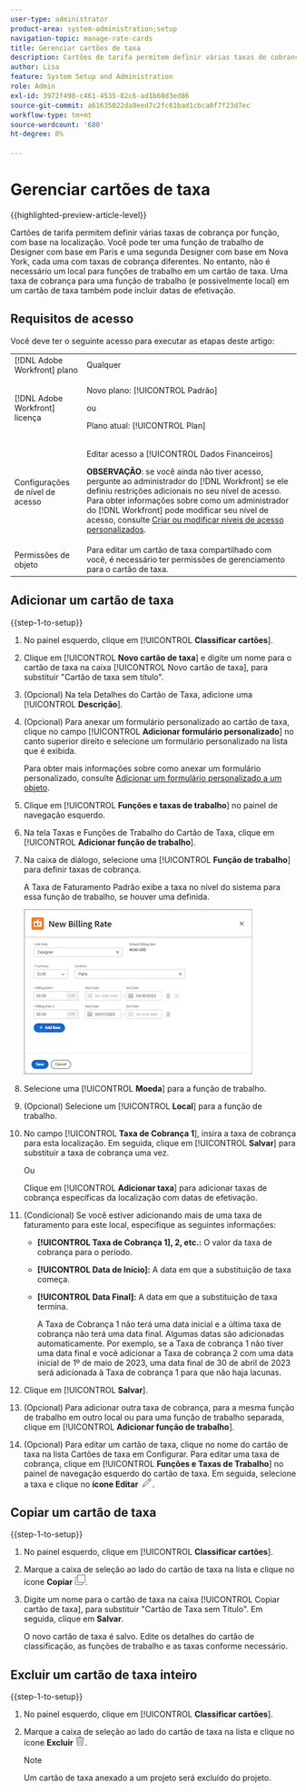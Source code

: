 ```yaml
---
user-type: administrator
product-area: system-administration;setup
navigation-topic: manage-rate-cards
title: Gerenciar cartões de taxa
description: Cartões de tarifa permitem definir várias taxas de cobrança por função, com base na localização.
author: Lisa
feature: System Setup and Administration
role: Admin
exl-id: 3972f498-c461-4535-82c6-ad1b60d3ed86
source-git-commit: a61635022da9eed7c2fc61bad1cbca0f7f23d7ec
workflow-type: tm+mt
source-wordcount: '680'
ht-degree: 0%

---
```


# Gerenciar cartões de taxa

{{highlighted-preview-article-level}}

Cartões de tarifa permitem definir várias taxas de cobrança por função, com base na localização. Você pode ter uma função de trabalho de Designer com base em Paris e uma segunda Designer com base em Nova York, cada uma com taxas de cobrança diferentes. No entanto, não é necessário um local para funções de trabalho em um cartão de taxa. Uma taxa de cobrança para uma função de trabalho (e possivelmente local) em um cartão de taxa também pode incluir datas de efetivação.

## Requisitos de acesso

Você deve ter o seguinte acesso para executar as etapas deste artigo:

<table style="table-layout:auto"> 
 <col> 
 <col> 
 <tbody> 
  <tr> 
   <td role="rowheader">[!DNL Adobe Workfront] plano</td> 
   <td>Qualquer</td> 
  </tr> 
  <tr> 
   <td role="rowheader">[!DNL Adobe Workfront] licença</td> 
   <td><p>Novo plano: [!UICONTROL Padrão] </p>
       <p>ou</p> 
       <p>Plano atual: [!UICONTROL Plan] </p>
   </td>    
  </tr> 
  <tr> 
   <td role="rowheader">Configurações de nível de acesso</td> 
   <td> <p>Editar acesso a [!UICONTROL Dados Financeiros]</p> <p><b>OBSERVAÇÃO</b>: se você ainda não tiver acesso, pergunte ao administrador do [!DNL Workfront] se ele definiu restrições adicionais no seu nível de acesso. Para obter informações sobre como um administrador do [!DNL Workfront] pode modificar seu nível de acesso, consulte <a href="../../../administration-and-setup/add-users/configure-and-grant-access/create-modify-access-levels.md" class="MCXref xref">Criar ou modificar níveis de acesso personalizados</a>.</p> </td> 
  </tr> 
  <tr> 
   <td role="rowheader">Permissões de objeto</td> 
   <td>Para editar um cartão de taxa compartilhado com você, é necessário ter permissões de gerenciamento para o cartão de taxa.</td> 
  </tr> 
 </tbody> 
</table>

## Adicionar um cartão de taxa

{{step-1-to-setup}}

1. No painel esquerdo, clique em [!UICONTROL **Classificar cartões**].
1. Clique em [!UICONTROL **Novo cartão de taxa**] e digite um nome para o cartão de taxa na caixa [!UICONTROL Novo cartão de taxa], para substituir &quot;Cartão de taxa sem título&quot;.
1. (Opcional) Na tela Detalhes do Cartão de Taxa, adicione uma [!UICONTROL **Descrição**].
1. (Opcional) Para anexar um formulário personalizado ao cartão de taxa, clique no campo [!UICONTROL **Adicionar formulário personalizado**] no canto superior direito e selecione um formulário personalizado na lista que é exibida.

   Para obter mais informações sobre como anexar um formulário personalizado, consulte [Adicionar um formulário personalizado a um objeto](/help/quicksilver/workfront-basics/work-with-custom-forms/add-a-custom-form-to-an-object.md).

1. Clique em [!UICONTROL **Funções e taxas de trabalho**] no painel de navegação esquerdo.
1. Na tela Taxas e Funções de Trabalho do Cartão de Taxa, clique em [!UICONTROL **Adicionar função de trabalho**].
1. Na caixa de diálogo, selecione uma [!UICONTROL **Função de trabalho**] para definir taxas de cobrança.

   A Taxa de Faturamento Padrão exibe a taxa no nível do sistema para essa função de trabalho, se houver uma definida.

   ![Caixa de diálogo Nova Taxa de Cobrança](assets/location-rate-for-rate-card.png)

1. Selecione uma [!UICONTROL **Moeda**] para a função de trabalho.
1. (Opcional) Selecione um [!UICONTROL **Local**] para a função de trabalho.
1. No campo [!UICONTROL **Taxa de Cobrança 1**], insira a taxa de cobrança para esta localização. Em seguida, clique em [!UICONTROL **Salvar**] para substituir a taxa de cobrança uma vez.

   Ou

   Clique em [!UICONTROL **Adicionar taxa**] para adicionar taxas de cobrança específicas da localização com datas de efetivação.

1. (Condicional) Se você estiver adicionando mais de uma taxa de faturamento para este local, especifique as seguintes informações:

   * **[!UICONTROL Taxa de Cobrança 1], 2, etc.:** O valor da taxa de cobrança para o período.
   * **[!UICONTROL Data de Início]:** A data em que a substituição de taxa começa.
   * **[!UICONTROL Data Final]:** A data em que a substituição de taxa termina.

     A Taxa de Cobrança 1 não terá uma data inicial e a última taxa de cobrança não terá uma data final. Algumas datas são adicionadas automaticamente. Por exemplo, se a Taxa de cobrança 1 não tiver uma data final e você adicionar a Taxa de cobrança 2 com uma data inicial de 1º de maio de 2023, uma data final de 30 de abril de 2023 será adicionada à Taxa de cobrança 1 para que não haja lacunas.

1. Clique em [!UICONTROL **Salvar**].
1. (Opcional) Para adicionar outra taxa de cobrança, para a mesma função de trabalho em outro local ou para uma função de trabalho separada, clique em [!UICONTROL **Adicionar função de trabalho**].
1. (Opcional) Para editar um cartão de taxa, clique no nome do cartão de taxa na lista Cartões de taxa em Configurar. Para editar uma taxa de cobrança, clique em [!UICONTROL **Funções e Taxas de Trabalho**] no painel de navegação esquerdo do cartão de taxa. Em seguida, selecione a taxa e clique no **ícone Editar** ![ícone Editar](assets/edit-icon.png).

## Copiar um cartão de taxa

{{step-1-to-setup}}

1. No painel esquerdo, clique em [!UICONTROL **Classificar cartões**].
1. Marque a caixa de seleção ao lado do cartão de taxa na lista e clique no ícone **Copiar** ![Copiar ícone](assets/copy-icon.png).
1. Digite um nome para o cartão de taxa na caixa [!UICONTROL Copiar cartão de taxa], para substituir &quot;Cartão de Taxa sem Título&quot;. Em seguida, clique em **Salvar**.

   O novo cartão de taxa é salvo. Edite os detalhes do cartão de classificação, as funções de trabalho e as taxas conforme necessário.

## Excluir um cartão de taxa inteiro

{{step-1-to-setup}}

1. No painel esquerdo, clique em [!UICONTROL **Classificar cartões**].
1. Marque a caixa de seleção ao lado do cartão de taxa na lista e clique no ícone **Excluir** ![Excluir](assets/delete.png).

   >[!NOTE]
   >
   >Um cartão de taxa anexado a um projeto será excluído do projeto.
